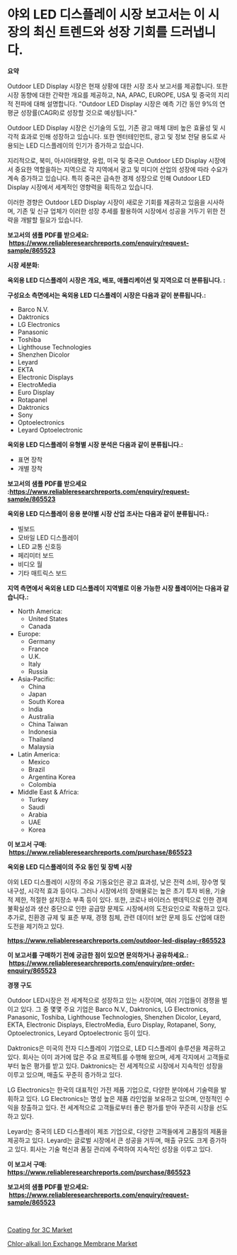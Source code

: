 <p><h1>야외 LED 디스플레이 시장 보고서는 이 시장의 최신 트렌드와 성장 기회를 드러냅니다.</h1></p><p><strong>요약</strong></p>
<p><p>Outdoor LED Display 시장은 현재 상황에 대한 시장 조사 보고서를 제공합니다. 또한 시장 동향에 대한 간략한 개요를 제공하고, NA, APAC, EUROPE, USA 및 중국의 지리적 전파에 대해 설명합니다. "Outdoor LED Display 시장은 예측 기간 동안 9%의 연평균 성장률(CAGR)로 성장할 것으로 예상됩니다."</p><p>Outdoor LED Display 시장은 신기술의 도입, 기존 광고 매체 대비 높은 효율성 및 시각적 효과로 인해 성장하고 있습니다. 또한 엔터테인먼트, 광고 및 정보 전달 용도로 사용되는 LED 디스플레이의 인기가 증가하고 있습니다.</p><p>지리적으로, 북미, 아시아태평양, 유럽, 미국 및 중국은 Outdoor LED Display 시장에서 중요한 역할을하는 지역으로 각 지역에서 광고 및 미디어 산업의 성장에 따라 수요가 계속 증가하고 있습니다. 특히 중국은 급속한 경제 성장으로 인해 Outdoor LED Display 시장에서 세계적인 영향력을 획득하고 있습니다. </p><p>이러한 경향은 Outdoor LED Display 시장이 새로운 기회를 제공하고 있음을 시사하며, 기존 및 신규 업체가 이러한 성장 추세를 활용하여 시장에서 성공을 거두기 위한 전략을 개발할 필요가 있습니다.</p></p>
<p><strong>보고서의 샘플 PDF를 받으세요: &nbsp;<a href="https://www.reliableresearchreports.com/enquiry/request-sample/865523">https://www.reliableresearchreports.com/enquiry/request-sample/865523</a></strong></p>
<p><strong>시장 세분화:</strong></p>
<p><strong> 옥외용 LED 디스플레이 시장은 개요, 배포, 애플리케이션 및 지역으로 더 분류됩니다. :</strong></p>
<p><strong>구성요소 측면에서는 옥외용 LED 디스플레이 시장은 다음과 같이 분류됩니다.:</strong></p>
<p><ul><li>Barco N.V.</li><li>Daktronics</li><li>LG Electronics</li><li>Panasonic</li><li>Toshiba</li><li>Lighthouse Technologies</li><li>Shenzhen Dicolor</li><li>Leyard</li><li>EKTA</li><li>Electronic Displays</li><li>ElectroMedia</li><li>Euro Display</li><li>Rotapanel</li><li>Daktronics</li><li>Sony</li><li>Optoelectronics</li><li>Leyard Optoelectronic</li></ul></p>
<p><strong> 옥외용 LED 디스플레이 유형별 시장 분석은 다음과 같이 분류됩니다.:</strong></p>
<p><ul><li>표면 장착</li><li>개별 장착</li></ul></p>
<p><strong>보고서의 샘플 PDF를 받으세요 :<a href="https://www.reliableresearchreports.com/enquiry/request-sample/865523">https://www.reliableresearchreports.com/enquiry/request-sample/865523</a></strong></p>
<p><strong> 옥외용 LED 디스플레이 응용 분야별 시장 산업 조사는 다음과 같이 분류됩니다.:</strong></p>
<p><ul><li>빌보드</li><li>모바일 LED 디스플레이</li><li>LED 교통 신호등</li><li>페리미터 보드</li><li>비디오 월</li><li>기타 매트릭스 보드</li></ul></p>
<p><strong>지역 측면에서 옥외용 LED 디스플레이 지역별로 이용 가능한 시장 플레이어는 다음과 같습니다.:</strong></p>
<p><ul>
    <li>
        North America:
        <ul>
            <li>United States</li>
            <li>Canada</li>
        </ul>
    </li>
    <li>
        Europe:
        <ul>
            <li>Germany</li>
            <li>France</li>
            <li>U.K.</li>
            <li>Italy</li>
            <li>Russia</li>
        </ul>
    </li>
    <li>
        Asia-Pacific:
        <ul>
            <li>China</li>
            <li>Japan</li>
            <li>South Korea</li>
            <li>India</li>
            <li>Australia</li>
            <li>China Taiwan</li>
            <li>Indonesia</li>
            <li>Thailand</li>
            <li>Malaysia</li>
        </ul>
    </li>
    <li>
        Latin America:
        <ul>
            <li>Mexico</li>
            <li>Brazil</li>
            <li>Argentina Korea</li>
            <li>Colombia</li>
        </ul>
    </li>
    <li>
        Middle East & Africa:
        <ul>
            <li>Turkey</li>
            <li>Saudi</li>
            <li>Arabia</li>
            <li>UAE</li>
            <li>Korea</li>
        </ul>
    </li>
    </ul></p>
<p><strong>이 보고서 구매: &nbsp;<a href="https://www.reliableresearchreports.com/purchase/865523">https://www.reliableresearchreports.com/purchase/865523</a></strong></p>
<p><strong>옥외용 LED 디스플레이의 주요 동인 및 장벽 시장</strong></p>
<p><p>야외 LED 디스플레이 시장의 주요 기동요인은 광고 효과성, 낮은 전력 소비, 장수명 및 내구성, 시각적 효과 등이다. 그러나 시장에서의 장애물로는 높은 초기 투자 비용, 기술적 제한, 적절한 설치장소 부족 등이 있다. 또한, 코로나 바이러스 팬데믹으로 인한 경제 불확실성과 생산 중단으로 인한 공급망 문제도 시장에서의 도전요인으로 작용하고 있다. 추가로, 친환경 규제 및 표준 부재, 경쟁 침체, 관련 데이터 보안 문제 등도 산업에 대한 도전을 제기하고 있다.</p></p>
<p><strong><a href="https://www.reliableresearchreports.com/outdoor-led-display-r865523">https://www.reliableresearchreports.com/outdoor-led-display-r865523</a></strong></p>
<p><strong>이 보고서를 구매하기 전에 궁금한 점이 있으면 문의하거나 공유하세요.: &nbsp;<a href="https://www.reliableresearchreports.com/enquiry/pre-order-enquiry/865523">https://www.reliableresearchreports.com/enquiry/pre-order-enquiry/865523</a></strong></p>
<p><strong>경쟁 구도</strong></p>
<p><p>Outdoor LED시장은 전 세계적으로 성장하고 있는 시장이며, 여러 기업들이 경쟁을 벌이고 있다. 그 중 몇몇 주요 기업은 Barco N.V., Daktronics, LG Electronics, Panasonic, Toshiba, Lighthouse Technologies, Shenzhen Dicolor, Leyard, EKTA, Electronic Displays, ElectroMedia, Euro Display, Rotapanel, Sony, Optoelectronics, Leyard Optoelectronic 등이 있다.</p><p>Daktronics은 미국의 전자 디스플레이 기업으로, LED 디스플레이 솔루션을 제공하고 있다. 회사는 이미 과거에 많은 주요 프로젝트를 수행해 왔으며, 세계 각지에서 고객들로부터 높은 평가를 받고 있다. Daktronics는 전 세계적으로 시장에서 지속적인 성장을 이루고 있으며, 매출도 꾸준히 증가하고 있다.</p><p>LG Electronics는 한국의 대표적인 가전 제품 기업으로, 다양한 분야에서 기술력을 발휘하고 있다. LG Electronics는 명성 높은 제품 라인업을 보유하고 있으며, 안정적인 수익을 창출하고 있다. 전 세계적으로 고객들로부터 좋은 평가를 받아 꾸준히 시장을 선도하고 있다.</p><p>Leyard는 중국의 LED 디스플레이 제조 기업으로, 다양한 고객들에게 고품질의 제품을 제공하고 있다. Leyard는 글로벌 시장에서 큰 성공을 거두며, 매출 규모도 크게 증가하고 있다. 회사는 기술 혁신과 품질 관리에 주력하여 지속적인 성장을 이루고 있다.</p></p>
<p><strong>이 보고서 구매: &nbsp; <a href="https://www.reliableresearchreports.com/purchase/865523">https://www.reliableresearchreports.com/purchase/865523</a></strong></p>
<p><strong>보고서의 샘플 PDF를 받으세요: &nbsp;<a href="https://www.reliableresearchreports.com/enquiry/request-sample/865523">https://www.reliableresearchreports.com/enquiry/request-sample/865523</a></strong><strong></strong></p>
<p>&nbsp;</p>
<p><p><a href="https://changeable-paste-463.notion.site/Coating-for-3C-Market-Size-and-Market-Trends-Complete-Industry-Overview-2024-to-2031-18528ae8d87a408d904ae8521aca077e">Coating for 3C Market</a></p><p><a href="https://fuschia-pecorino-a6d.notion.site/Chlor-alkali-Ion-Exchange-Membrane-Market-Competitive-Analysis-Market-Trends-and-Forecast-to-2031-7253f4885b0f49dcb6730b53e157d7c5">Chlor-alkali Ion Exchange Membrane Market</a></p></p>